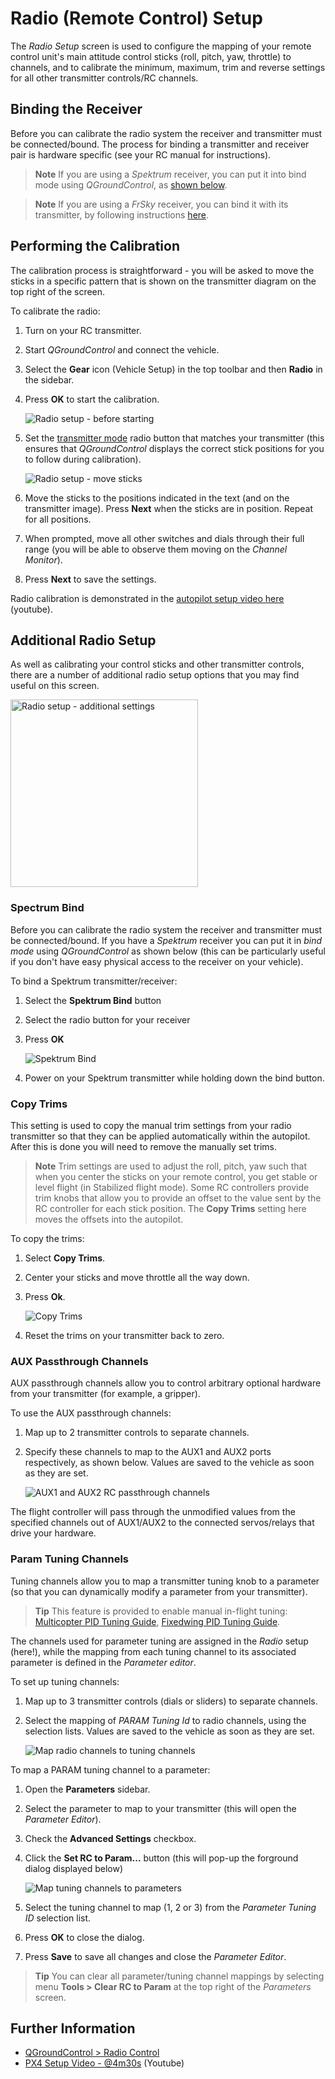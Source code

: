 # Radio (Remote Control) Setup

The *Radio Setup* screen is used to configure the mapping of your remote control unit's main attitude control sticks (roll, pitch, yaw, throttle) to channels, and to calibrate the minimum, maximum, trim and reverse settings for all other transmitter controls/RC channels.

## Binding the Receiver

Before you can calibrate the radio system the receiver and transmitter must be connected/bound. The process for binding a transmitter and receiver pair is hardware specific (see your RC manual for instructions). 

> **Note** If you are using a *Spektrum* receiver, you can put it into bind mode using *QGroundControl*, as [shown below](#spektrum_bind).

> **Note** If you are using a *FrSky* receiver, you can bind it with its transmitter, by following instructions [here](https://www.youtube.com/watch?v=1IYg5mQdLVI).

## Performing the Calibration 

The calibration process is straightforward - you will be asked to move the sticks in a specific pattern that is shown on the transmitter diagram on the top right of the screen.

To calibrate the radio:

1. Turn on your RC transmitter.
1. Start *QGroundControl* and connect the vehicle.
1. Select the **Gear** icon (Vehicle Setup) in the top toolbar and then **Radio** in the sidebar.
1. Press **OK** to start the calibration.
   
   ![Radio setup - before starting](../../images/qgc/setup/radio_start_setup.jpg)
   
1. Set the [transmitter mode](../getting_started/rc_transmitter_receiver.md#transmitter_modes) radio button that matches your transmitter (this ensures that *QGroundControl* displays the correct stick positions for you to follow during calibration).

   ![Radio setup - move sticks](../../images/qgc/setup/radio_sticks_throttle.jpg)

1. Move the sticks to the positions indicated in the text (and on the transmitter image). Press **Next** when the sticks are in position. Repeat for all positions.
1. When prompted, move all other switches and dials through their full range (you will be able to observe them moving on the *Channel Monitor*).

1. Press **Next** to save the settings.
   

Radio calibration is demonstrated in the [autopilot setup video here](https://youtu.be/91VGmdSlbo4?t=4m30s) (youtube).


## Additional Radio Setup

As well as calibrating your control sticks and other transmitter controls, there are a number of additional radio setup options that you may find useful on this screen.

<img src="../../images/qgc/setup/radio_additional_radio_setup.jpg" title="Radio setup - additional settings" width="300px" /> 

<span id="spektrum_bind"></span>
### Spectrum Bind

Before you can calibrate the radio system the receiver and transmitter must be connected/bound. If you have a *Spektrum* receiver you can put it in *bind mode* using *QGroundControl* as shown below (this can be particularly useful if you don't have easy physical access to the receiver on your vehicle).

To bind a Spektrum transmitter/receiver:

1. Select the **Spektrum Bind** button
1. Select the radio button for your receiver
1. Press **OK**

   ![Spektrum Bind](../../images/qgc/setup/radio_additional_setup_spectrum_bind_select_channels.jpg)

1. Power on your Spektrum transmitter while holding down the bind button.


### Copy Trims

This setting is used to copy the manual trim settings from your radio transmitter so that they can be applied automatically within the autopilot. After this is done you will need to remove the manually set trims.

> **Note** Trim settings are used to adjust the roll, pitch, yaw such that when you center the sticks on your remote control, you get stable or level flight (in Stabilized flight mode). Some RC controllers provide trim knobs that allow you to provide an offset to the value sent by the RC controller for each stick position. The **Copy Trims** setting here moves the offsets into the autopilot.

To copy the trims:

1. Select **Copy Trims**.
1. Center your sticks and move throttle all the way down. 
1. Press **Ok**. 

   ![Copy Trims](../../images/qgc/setup/radio_additional_radio_setup_copy_trims.jpg)
   
1. Reset the trims on your transmitter back to zero.



### AUX Passthrough Channels

AUX passthrough channels allow you to control arbitrary optional hardware from your transmitter (for example, a gripper). 

To use the AUX passthrough channels:

1. Map up to 2 transmitter controls to separate channels. 
1. Specify these channels to map to the AUX1 and AUX2 ports respectively, as shown below. Values are saved to the vehicle as soon as they are set.

   ![AUX1 and AUX2 RC passthrough channels](../../images/qgc/setup/radio_additional_setup_aux_passthrough_channels.jpg)

The flight controller will pass through the unmodified values from the specified channels out of AUX1/AUX2 to the connected servos/relays that drive your hardware.



### Param Tuning Channels

Tuning channels allow you to map a transmitter tuning knob to a parameter (so that you can dynamically modify a parameter from your transmitter). 

> **Tip** This feature is provided to enable manual in-flight tuning: [Multicopter PID Tuning Guide](../advanced_config/pid_tuning_guide_multicopter.md), [Fixedwing PID Tuning Guide](../advanced_config/pid_tuning_guide_fixedwing.md).

The channels used for parameter tuning are assigned in the *Radio* setup (here!), while the mapping from each tuning channel to its associated parameter is defined in the *Parameter editor*.

To set up tuning channels:

1. Map up to 3 transmitter controls (dials or sliders) to separate channels.
1. Select the mapping of *PARAM Tuning Id* to radio channels, using the selection lists. Values are saved to the vehicle as soon as they are set.

   ![Map radio channels to tuning channels](../../images/qgc/setup/radio_additional_radio_setup_param_tuning.jpg)

To map a PARAM tuning channel to a parameter:

1. Open the **Parameters** sidebar. 
1. Select the parameter to map to your transmitter (this will open the *Parameter Editor*).
1. Check the **Advanced Settings** checkbox.
1. Click the **Set RC to Param...** button (this will pop-up the forground dialog displayed below)

   ![Map tuning channels to parameters](../../images/qgc/setup/parameters_radio_channel_mapping.jpg)
1. Select the tuning channel to map (1, 2 or 3) from the *Parameter Tuning ID* selection list.
1. Press **OK** to close the dialog.
1. Press **Save** to save all changes and close the *Parameter Editor*.


> **Tip** You can clear all parameter/tuning channel mappings by selecting menu **Tools > Clear RC to Param** at the top right of the *Parameters* screen.


## Further Information

* [QGroundControl > Radio Control](https://docs.qgroundcontrol.com/en/SetupView/Radio.html)
* [PX4 Setup Video - @4m30s](https://youtu.be/91VGmdSlbo4?t=4m30s) (Youtube)
